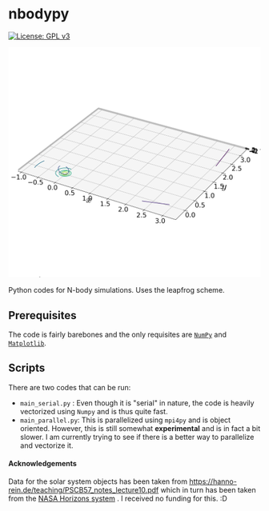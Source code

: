 # nbodypy
[![License: GPL v3](https://img.shields.io/badge/License-GPLv3-blue.svg)](https://www.gnu.org/licenses/gpl-3.0)

<p align="center" width="100%">
<img src="https://raw.githubusercontent.com/AnkitBarik/nbodypy/refs/heads/main/images/trajectories.png" width="700">
</p>

Python codes for N-body simulations. Uses the leapfrog scheme.

## Prerequisites
The code is fairly barebones and the only requisites are [`NumPy`](https://numpy.org/) and [`Matplotlib`](https://matplotlib.org/).

## Scripts
There are two codes that can be run: 
 - `main_serial.py` : Even though it is "serial" in nature, the code is heavily vectorized using `Numpy` and is thus quite fast. 
 - `main_parallel.py`: This is parallelized using `mpi4py` and is object oriented. However, this is still somewhat **experimental** and is in fact a bit slower. I am currently trying to see if there is a better way to parallelize and vectorize it.

#### Acknowledgements

Data for the solar system objects has been taken from https://hanno-rein.de/teaching/PSCB57_notes_lecture10.pdf which in turn has been taken from the [NASA Horizons system](https://ssd.jpl.nasa.gov/horizons/app.html#/) .
I received no funding for this. :D
